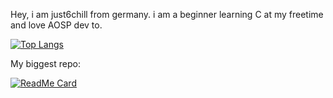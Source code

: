 Hey,
i am just6chill from germany.
i am a beginner learning C at my freetime and love AOSP dev to.

[![Top Langs](https://github-readme-stats.vercel.app/api/top-langs/?username=just6chill)](https://github.com/just6chill/github-readme-stats)

My biggest repo:

[![ReadMe Card](https://github-readme-stats.vercel.app/api/pin/?username=just6chill&repo=hdir)](https://github.com/anuraghazra/github-readme-stats)
